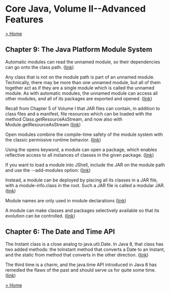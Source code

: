 # Core Java, Volume II--Advanced Features

[> Home](../README.md)
## Chapter 9: The Java Platform Module System



Automatic modules can read the unnamed module, so their dependencies can go onto the class path. ([link](https://learning.oreilly.com/library/view/-/9780135167175/ch09.xhtml#d46bb5d3-15dc-4e30-9777-db895655f3e7))


Any class that is not on the module path is part of an unnamed module. Technically, there may be more than one unnamed module, but all of them together act as if they are a single module which is called the unnamed module. As with automatic modules, the unnamed module can access all other modules, and all of its packages are exported and opened. ([link](https://learning.oreilly.com/library/view/-/9780135167175/ch09.xhtml#ed721d61-56f2-47b4-94b5-eef24b521ee7))


Recall from Chapter 5 of Volume I that JAR files can contain, in addition to class files and a manifest, file resources which can be loaded with the method Class.getResourceAsStream, and now also with Module.getResourceAsStream ([link](https://learning.oreilly.com/library/view/-/9780135167175/ch09.xhtml#72e74c8c-6734-496e-a2ec-434636ed660c))


Open modules combine the compile-time safety of the module system with the classic permissive runtime behavior. ([link](https://learning.oreilly.com/library/view/-/9780135167175/ch09.xhtml#84b1a9c0-1aa3-412c-9f7a-6f9047c5b3ed))


Using the opens keyword, a module can open a package, which enables reflective access to all instances of classes in the given package. ([link](https://learning.oreilly.com/library/view/-/9780135167175/ch09.xhtml#cd3ed744-3f90-4a80-ba4f-c0c71f1d907f))


If you want to load a module into JShell, include the JAR on the module path and use the --add-modules option: ([link](https://learning.oreilly.com/library/view/-/9780135167175/ch09.xhtml#3b294302-9c92-409a-92ea-1199b72e8757))


Instead, a module can be deployed by placing all its classes in a JAR file, with a module-info.class in the root. Such a JAR file is called a modular JAR. ([link](https://learning.oreilly.com/library/view/-/9780135167175/ch09.xhtml#e0b3da1d-ff8e-4660-999b-3cfbef81723a))


Module names are only used in module declarations ([link](https://learning.oreilly.com/library/view/-/9780135167175/ch09.xhtml#f7687580-d2df-4611-b1a8-99a37a6b3a10))


A module can make classes and packages selectively available so that its evolution can be controlled. ([link](https://learning.oreilly.com/library/view/-/9780135167175/ch09.xhtml#c440fa6a-c897-4a81-8ec7-e821f3a77e52))

## Chapter 6: The Date and Time API



The Instant class is a close analog to java.util.Date. In Java 8, that class has two added methods: the toInstant method that converts a Date to an Instant, and the static from method that converts in the other direction. ([link](https://learning.oreilly.com/library/view/-/9780135167175/ch06.xhtml#d2bf8bd8-76dd-4017-81d3-7df1daca3c34))


The third time is a charm, and the java.time API introduced in Java 8 has remedied the flaws of the past and should serve us for quite some time. ([link](https://learning.oreilly.com/library/view/-/9780135167175/ch06.xhtml#915c4182-e278-421e-ad13-662eb8da778d))

[> Home](../README.md)